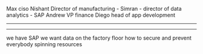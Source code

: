

Max ciso
Nishant Director of manufacturing - 
Simran - director of data analytics - SAP
Andrew VP finance
Diego head of app development


---


---
we have SAP
we want data on the factory floor
how to secure and prevent everybody spinning resources





